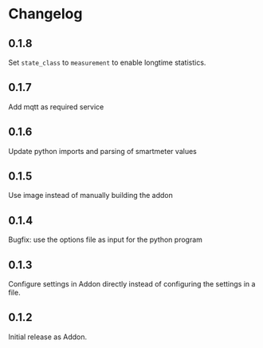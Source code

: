 # Changelog

## 0.1.8

Set `state_class` to `measurement` to enable longtime statistics.

## 0.1.7

Add mqtt as required service

## 0.1.6

Update python imports and parsing of smartmeter values

## 0.1.5

Use image instead of manually building the addon

## 0.1.4

Bugfix: use the options file as input for the python program

## 0.1.3

Configure settings in Addon directly instead of configuring the settings in a file.

## 0.1.2

Initial release as Addon.
